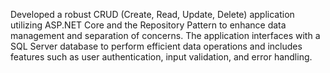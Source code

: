 Developed a robust CRUD (Create, Read, Update, Delete) application utilizing ASP.NET Core and the Repository Pattern to enhance data management and separation of concerns. The application interfaces with a SQL Server database to perform efficient data operations and includes features such as user authentication, input validation, and error handling.
